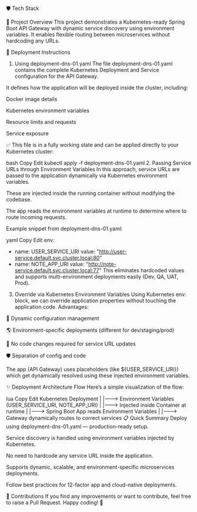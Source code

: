 🛡️ Tech Stack

🚀 Project Overview
This project demonstrates a Kubernetes-ready Spring Boot API Gateway with dynamic service discovery using environment variables.
It enables flexible routing between microservices without hardcoding any URLs.

📄 Deployment Instructions
1. Using deployment-dns-01.yaml
The file deployment-dns-01.yaml contains the complete Kubernetes Deployment and Service configuration for the API Gateway.

It defines how the application will be deployed inside the cluster, including:

Docker image details

Kubernetes environment variables

Resource limits and requests

Service exposure

✅ This file is in a fully working state and can be applied directly to your Kubernetes cluster:

bash
Copy
Edit
kubectl apply -f deployment-dns-01.yaml
2. Passing Service URLs through Environment Variables
In this approach, service URLs are passed to the application dynamically via Kubernetes environment variables.

These are injected inside the running container without modifying the codebase.

The app reads the environment variables at runtime to determine where to route incoming requests.

Example snippet from deployment-dns-01.yaml:

yaml
Copy
Edit
env:
  - name: USER_SERVICE_URI
    value: "http://user-service.default.svc.cluster.local:80"
  - name: NOTE_APP_URI
    value: "http://note-service.default.svc.cluster.local:77"
This eliminates hardcoded values and supports multi-environment deployments easily (Dev, QA, UAT, Prod).

3. Override via Kubernetes Environment Variables
Using Kubernetes env: block, we can override application properties without touching the application code.
Advantages:

🔄 Dynamic configuration management

🌎 Environment-specific deployments (different for dev/staging/prod)

🚀 No code changes required for service URL updates

🛡️ Separation of config and code

The app (API Gateway) uses placeholders (like ${USER_SERVICE_URI}) which get dynamically resolved using these injected environment variables.

✨ Deployment Architecture Flow
Here’s a simple visualization of the flow:

lua
Copy
Edit
Kubernetes Deployment
   |
   |---> Environment Variables (USER_SERVICE_URI, NOTE_APP_URI)
           |
           |---> Injected inside Container at runtime
                   |
                   |---> Spring Boot App reads Environment Variables
                           |
                           |---> Gateway dynamically routes to correct services
📋 Quick Summary
Deploy using deployment-dns-01.yaml — production-ready setup.

Service discovery is handled using environment variables injected by Kubernetes.

No need to hardcode any service URL inside the application.

Supports dynamic, scalable, and environment-specific microservices deployments.

Follow best practices for 12-factor app and cloud-native deployments.

🙌 Contributions
If you find any improvements or want to contribute, feel free to raise a Pull Request.
Happy coding! 🚀

